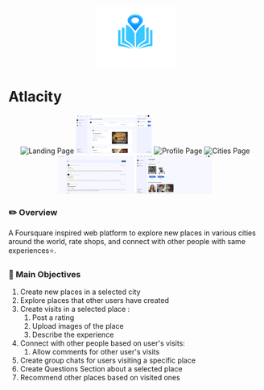  <p align="center">
 <img alt="Atlacity Logo" src="public/vectors/atlacity-logo.png" width="160" height="120"> 
 </p>
 
#  Atlacity

<p align="center">
    <img alt='Landing Page' src='public/demo/landing.png' width='30%'>
    <img alt='Home Page' src='public/demo/home.png' width='30%'>
    <img alt='Profile Page' src='public/demo/profile.png' width='30%'>
    <img alt='Cities Page' src='public/demo/cities.png' width='30%'>
    <img alt='Visits Page' src='public/demo/visits.png' width='30%'>
    <img alt='Connect Page' src='public/demo/connect.png' width='30%'>
</p>

### ✏️ Overview

A Foursquare inspired web platform to explore new places in various cities around the world, rate shops, and connect with other people with same experiences⭐️.

### 🎯 Main Objectives

1. Create new places in a selected city
2. Explore places that other users have created
3. Create visits in a selected place :
    1. Post a rating
    2. Upload images of the place
    3. Describe the experience
4. Connect with other people based on user's visits:
    1. Allow comments for other user's visits
5. Create group chats for users visiting a specific place
6. Create Questions Section about a selected place
7. Recommend other places based on visited ones

